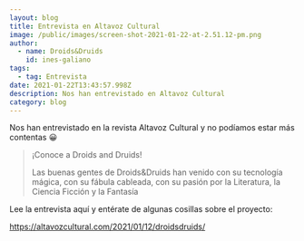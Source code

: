 ```yaml
---
layout: blog
title: Entrevista en Altavoz Cultural
image: /public/images/screen-shot-2021-01-22-at-2.51.12-pm.png
author:
  - name: Droids&Druids
    id: ines-galiano
tags:
  - tag: Entrevista
date: 2021-01-22T13:43:57.998Z
description: Nos han entrevistado en Altavoz Cultural
category: blog
---
```

Nos han entrevistado en la revista Altavoz Cultural y no podíamos estar más contentas 😀

> ¡Conoce a Droids and Druids!
>
> Las buenas gentes de Droids&Druids han venido con su tecnología mágica, con su fábula cableada, con su pasión por la Literatura, la Ciencia Ficción y la Fantasía

Lee la entrevista aquí y entérate de algunas cosillas sobre el proyecto: 

<https://altavozcultural.com/2021/01/12/droidsdruids/>